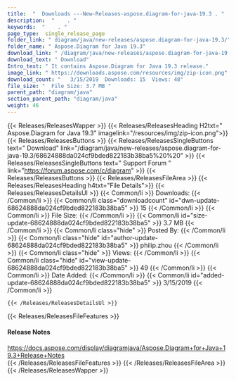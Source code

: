 ```yaml
---
title:  "  Downloads ---New-Releases-aspose.diagram-for-java-19.3 . " 
description:  "    . " 
keywords:  "    . " 
page_type:  single_release_page
folder_link: " diagram/java/new-releases/aspose.diagram-for-java-19.3/"
folder_name: " Aspose.Diagram for Java 19.3"
download_link: " /diagram/java/new-releases/aspose.diagram-for-java-19.3/68624888da024cf9bded822183b38ba5"
download_text: " Download"
Intro_text: " It contains Aspose.Diagram for Java 19.3 release."
image_link: " https://downloads.aspose.com/resources/img/zip-icon.png"
download_count: "   3/15/2019  Downloads: 15  Views: 48"
file_size: "  File Size: 3.7 MB "
parent_path: "diagram/java"
section_parent_path: "diagram/java"
weight: 46 
---
```


{{< Releases/ReleasesWapper >}}
  {{< Releases/ReleasesHeading H2txt=" Aspose.Diagram for Java 19.3" imagelink="/resources/img/zip-icon.png">}}
  {{< Releases/ReleasesButtons >}}
    {{< Releases/ReleasesSingleButtons text=" Download" link="/diagram/java/new-releases/aspose.diagram-for-java-19.3/68624888da024cf9bded822183b38ba5%20%20" >}}
    {{< Releases/ReleasesSingleButtons text=" Support Forum " link="https://forum.aspose.com/c/diagram" >}}
  {{< Releases/ReleasesButtons >}}
  {{< Releases/ReleasesFileArea >}}
    {{< Releases/ReleasesHeading h4txt="File Details">}}
    {{< Releases/ReleasesDetailsUl >}}
            {{< Common/li  >}} Downloads: {{< /Common/li >}} 
      {{< Common/li class="downloadcount" id="dwn-update-68624888da024cf9bded822183b38ba5" >}} 15 {{< /Common/li >}} 
      {{< Common/li  >}} File Size: {{< /Common/li >}} 
      {{< Common/li id="size-update-68624888da024cf9bded822183b38ba5" >}} 3.7 MB {{< /Common/li >}} 
      {{< Common/li  class="hide" >}} Posted By: {{< /Common/li >}} 
      {{< Common/li class="hide" id="author-update-68624888da024cf9bded822183b38ba5" >}} philip.zhou {{< /Common/li >}} 
      {{< Common/li class="hide"  >}} Views: {{< /Common/li >}} 
      {{< Common/li class="hide" id="view-update-68624888da024cf9bded822183b38ba5" >}} 49 {{< /Common/li >}} 
      {{< Common/li  >}} Date Added: {{< /Common/li >}} 
      {{< Common/li id="added-update-68624888da024cf9bded822183b38ba5" >}} 3/15/2019 {{< /Common/li >}} 

    {{< /Releases/ReleasesDetailsUl >}}

  {{< Releases/ReleasesFileFeatures >}}
      <h4>Release Notes</h4><div><a href="https://docs.aspose.com/display/diagramjava/Aspose.Diagram+for+Java+19.3+Release+Notes">https://docs.aspose.com/display/diagramjava/Aspose.Diagram+for+Java+19.3+Release+Notes</a></div>
  {{< /Releases/ReleasesFileFeatures >}}
 {{< /Releases/ReleasesFileArea >}}
{{< /Releases/ReleasesWapper >}}


